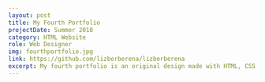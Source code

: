 ```yaml
---
layout: post
title: My Fourth Portfolio
projectDate: Summer 2018
category: HTML Website
role: Web Designer
img: fourthportfolio.jpg
link: https://github.com/lizberberena/lizberberena
excerpt: My fourth portfolio is an original design made with HTML, CSS, Bootstrap, and some Javascript.
---
```

